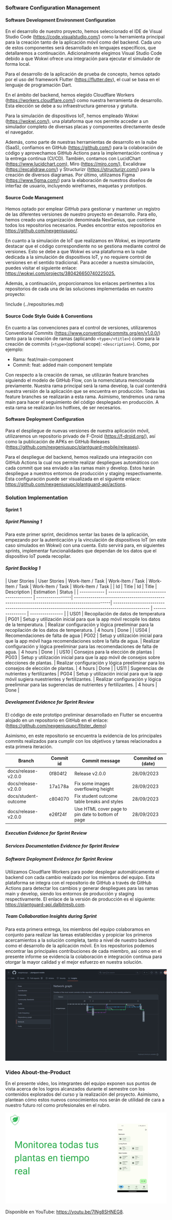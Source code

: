 ### Software Configuration Management

#### Software Development Environment Configuration

En el desarrollo de nuestro proyecto, hemos seleccionado el IDE de Visual Studio Code (<https://code.visualstudio.com/>) como la herramienta principal para la creación tanto de la aplicación móvil como del backend. Cada uno de estos componentes será desarrollado en lenguajes específicos, que detallaremos a continuación. Adicionalmente elegimos Visual Studio Code debido a que Wokwi ofrece una integración para ejecutar el simulador de forma local.

Para el desarrollo de la aplicación de prueba de concepto, hemos optado por el uso del framework Flutter (<https://flutter.dev>), el cual se basa en el lenguaje de programación Dart.

En el ámbito del backend, hemos elegido Cloudflare Workers (<https://workers.cloudflare.com/>) como nuestra herramienta de desarrollo. Esta elección se debe a su infraestructura generosa y gratuita.

Para la simulación de dispositivos IoT, hemos empleado Wokwi (<https://wokwi.com/>), una plataforma que nos permite acceder a un simulador completo de diversas placas y componentes directamente desde el navegador.

Además, como parte de nuestras herramientas de desarrollo en la nube (SaaS), confiamos en GitHub (<https://github.com/>) para la colaboración de código y aprovechamos GitHub Actions para la implementación continua y la entrega continua (CI/CD). También, contamos con LucidChart (<https://www.lucidchart.com>), Miro (<https://miro.com/>), Excalidraw (<https://excalidraw.com/>) y Structurizr (<https://structurizr.com/>) para la creación de diversos diagramas. Por último, utilizamos Figma (<https://www.figma.com/>) para la elaboración de nuestros diseños de interfaz de usuario, incluyendo wireframes, maquetas y prototipos.

#### Source Code Management

Hemos optado por emplear GitHub para gestionar y mantener un registro de las diferentes versiones de nuestro proyecto en desarrollo. Para ello, hemos creado una organización denominada NexGenius, que contiene todos los repositorios necesarios. Puedes encontrar estos repositorios en <https://github.com/nexgeniusupc/>.

En cuanto a la simulación de IoT que realizamos en Wokwi, es importante destacar que el código correspondiente no se gestiona mediante control de versiones. Esto se debe a que Wokwi es una plataforma en la nube dedicada a la simulación de dispositivos IoT, y no requiere control de versiones en el sentido tradicional. Para acceder a nuestra simulación, puedes visitar el siguiente enlace: <https://wokwi.com/projects/380426650740225025.>

Además, a continuación, proporcionamos los enlaces pertinentes a los repositorios de cada una de las soluciones implementadas en nuestro proyecto:

!include (../repositories.md)

#### Source Code Style Guide & Conventions

En cuanto a las convenciones para el control de versiones, utilizaremos Conventional Commits (<https://www.conventionalcommits.org/en/v1.0.0/>) tanto para la creación de ramas (aplicando `<type>/<title>`) como para la creación de commits (`<type>`(optional scope): `<description>`). Como, por ejemplo:

- Rama: feat/main-component
- Commit: feat: added main component template

Con respecto a la creación de ramas, se utilizarán feature branches siguiendo el modelo de GitHub Flow, con la nomenclatura mencionada previamente. Nuestra rama principal será la rama develop, la cual contendrá nuestra versión de la aplicación que se encuentra en producción. Todas las feature branches se realizarán a esta rama. Asimismo, tendremos una rama main para hacer el seguimiento del código desplegado en producción. A esta rama se realizarán los hotfixes, de ser necesarios.

#### Software Deployment Configuration

Para el despliegue de nuevas versiones de nuestra aplicación móvil, utilizaremos un repositorio privado de F-Droid (<https://f-droid.org/>), así como la publicación de APKs en GitHub Releases (<https://github.com/nexgeniusupc/plantguard-mobile/releases>).

Para el despliegue del backend, hemos realizado una integración con GitHub Actions la cual nos permite realizar despliegues automáticos con cada commit que sea enviado a las ramas main y develop. Estos harán despliegue a nuestros entornos de producción y staging respectivamente. Esta configuración puede ser visualizada en el siguiente enlace: <https://github.com/nexgeniusupc/plantguard-api/actions>.

### Solution Implementation

#### Sprint 1

##### Sprint Planning 1

Para este primer sprint, decidimos sentar las bases de la aplicación, empezando por la autenticación y la vinculación de dispositivos IoT (en este caso simulados en Wokwi) con una cuenta. Esto servirá para, en siguientes sprints, implementar funcionalidades que dependan de los datos que el dispositivo IoT pueda recopilar.

##### Sprint Backlog 1

| User Stories | User Stories | Work-Item / Task | Work-Item / Task | Work-Item / Task | Work-Item / Task | Work-Item / Task |
| Id | Title | Id | Title | Description | Estimation | Status |
| ------------ | ----------------------------------------- | -----------------| -----------------------------------------------------------------------------------------------| ----------------------------------------------------------------------------------------------- | ---------------- | ---------------- |
| US01 | Recopilación de datos de temperatura | PG01 | Setup y utilización inicial para que la app móvil recopile los datos de la temperatura. | Realizar configuración y lógica preeliminar para la recopilación de los datos de temperatura. | 4 hours | Done |
| US04 | Recomendaciones de falta de agua | PG02 | Setup y utilización inicial para que la app móvil haga recomendaciones sobre la falta de agua. | Realizar configuración y lógica preeliminar para las recomendaciones de falta de agua. | 4 hours | Done |
| US10 | Consejos para la elección de plantas | PG03 | Setup y utilización inicial para que la app móvil de consejos sobre elecciones de plantas. | Realizar configuración y lógica preeliminar para los consejos de elección de plantas. | 4 hours | Done |
| US11 | Sugerencias de nutrientes y fertilizantes | PG04 | Setup y utilización inicial para que la app móvil sugiera nuestrientes y fertilizantes. | Realizar configuración y lógica preeliminar para las sugerencias de nutrientes y fertilizantes. | 4 hours | Done |

##### Development Evidence for Sprint Review

El código de este prototipo preliminar desarrollado en Flutter se encuentra alojado en un repositorio en GitHub en el enlace: (<https://github.com/nexgeniusupc/fitster_demo>)

Asimismo, en este repositorio se encuentra la evidencia de los principales commits realizados para cumplir con los objetivos y tareas relacionados a esta primera iteración.

| Branch               | Commit id | Commit message                                    | Commited on (date) |
| -------------------- | --------- | ------------------------------------------------- | ------------------ |
| docs/release-v2.0.0  | 0f804f2   | Release v2.0.0                                    | 28/09/2023         |
| docs/release-v2.0.0  | 17a178a   | Fix some images overflowing height                | 28/09/2023         |
| docs/student-outcome | c804070   | Fix student outcome table breaks and styles       | 28/09/2023         |
| docs/release-v2.0.0  | e26f24f   | Use HTML cover page to pin date to bottom of page | 28/09/2023         |

##### Execution Evidence for Sprint Review

##### Services Documentation Evidence for Sprint Review

##### Software Deployment Evidence for Sprint Review

Utilizamos Cloudflare Workers para poder desplegar automáticamente el backend con cada cambio realizado por los miembros del equipo. Esta plataforma se integra con el repositorio de GitHub a través de GitHub Actions para detectar los cambios y generar despliegues para las ramas main y develop, siendo los entornos de producción y staging respectivamente. El enlace de la versión de producción es el siguiente: <https://plantguard-api.dalbitresb.com>.

##### Team Collaboration Insights during Sprint

Para esta primera entrega, los miembros del equipo colaboramos en conjunto para realizar las tareas establecidas y propiciar los primeros acercamientos a la solución completa, tanto a nivel de nuestro backend como el desarrollo de la aplicación móvil. En los repositorios podemos encontrar las principales contribuciones de cada miembro, así como en el presente informe se evidencia la colaboración e integración continua para otorgar la mayor calidad y el mejor esfuerzo en nuestra solución.

![Insights network](../static/insights-sprint-1.jpeg)

<!--
### Validation Interviews

#### Diseño de Entrevistas

#### Registro de Entrevistas

#### Evaluaciones según heurísticas
-->

### Video About-the-Product

En el presente video, los integrantes del equipo exponen sus puntos de vista acerca de los logros alcanzados durante el semestre con los contenidos explorados del curso y la realización del proyecto. Asimismo, plantean cómo estos nuevos conocimientos nos serán de utilidad de cara a nuestro futuro rol como profesionales en el rubro.

![About-the-Product](../static/video-about-the-product-tb2.png)

Disponible en YouTube: <https://youtu.be/7lNg8SHNEG8>.
